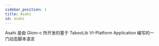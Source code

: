 ```yaml
---
sidebar_position: 1
title: Asahi
id: asahi
---
```

Asahi 是由 Glom-c 所开发的基于 TabooLib VI-Platform Application 编写的一门动态脚本语言
